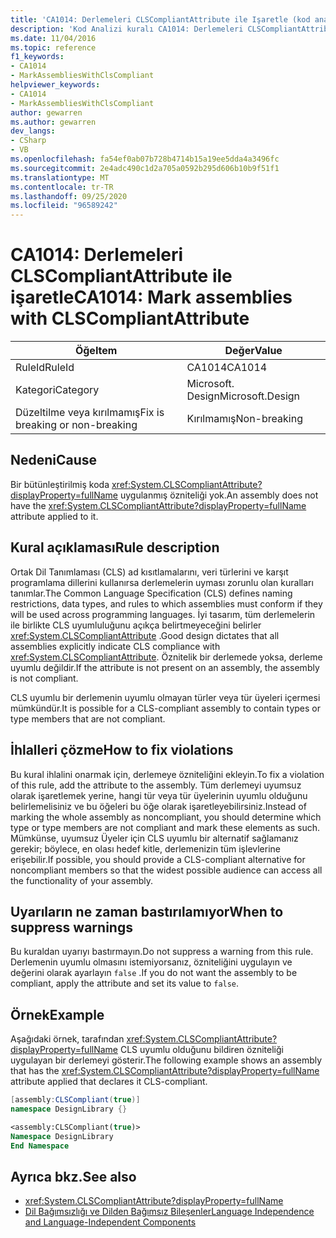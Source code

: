 ```yaml
---
title: 'CA1014: Derlemeleri CLSCompliantAttribute ile Işaretle (kod analizi)'
description: 'Kod Analizi kuralı CA1014: Derlemeleri CLSCompliantAttribute ile Işaretleme hakkında bilgi edinin'
ms.date: 11/04/2016
ms.topic: reference
f1_keywords:
- CA1014
- MarkAssembliesWithClsCompliant
helpviewer_keywords:
- CA1014
- MarkAssembliesWithClsCompliant
author: gewarren
ms.author: gewarren
dev_langs:
- CSharp
- VB
ms.openlocfilehash: fa54ef0ab07b728b4714b15a19ee5dda4a3496fc
ms.sourcegitcommit: 2e4adc490c1d2a705a0592b295d606b10b9f51f1
ms.translationtype: MT
ms.contentlocale: tr-TR
ms.lasthandoff: 09/25/2020
ms.locfileid: "96589242"
---
```

# <a name="ca1014-mark-assemblies-with-clscompliantattribute"></a><span data-ttu-id="1ce73-103">CA1014: Derlemeleri CLSCompliantAttribute ile işaretle</span><span class="sxs-lookup"><span data-stu-id="1ce73-103">CA1014: Mark assemblies with CLSCompliantAttribute</span></span>

| <span data-ttu-id="1ce73-104">Öğe</span><span class="sxs-lookup"><span data-stu-id="1ce73-104">Item</span></span>                                     | <span data-ttu-id="1ce73-105">Değer</span><span class="sxs-lookup"><span data-stu-id="1ce73-105">Value</span></span>            |
|------------------------------------------|------------------|
| <span data-ttu-id="1ce73-106">RuleId</span><span class="sxs-lookup"><span data-stu-id="1ce73-106">RuleId</span></span>                                   | <span data-ttu-id="1ce73-107">CA1014</span><span class="sxs-lookup"><span data-stu-id="1ce73-107">CA1014</span></span>           |
| <span data-ttu-id="1ce73-108">Kategori</span><span class="sxs-lookup"><span data-stu-id="1ce73-108">Category</span></span>                                 | <span data-ttu-id="1ce73-109">Microsoft. Design</span><span class="sxs-lookup"><span data-stu-id="1ce73-109">Microsoft.Design</span></span> |
| <span data-ttu-id="1ce73-110">Düzeltilme veya kırılmamış</span><span class="sxs-lookup"><span data-stu-id="1ce73-110">Fix is breaking or non-breaking</span></span> | <span data-ttu-id="1ce73-111">Kırılmamış</span><span class="sxs-lookup"><span data-stu-id="1ce73-111">Non-breaking</span></span>     |

## <a name="cause"></a><span data-ttu-id="1ce73-112">Nedeni</span><span class="sxs-lookup"><span data-stu-id="1ce73-112">Cause</span></span>

<span data-ttu-id="1ce73-113">Bir bütünleştirilmiş koda <xref:System.CLSCompliantAttribute?displayProperty=fullName> uygulanmış özniteliği yok.</span><span class="sxs-lookup"><span data-stu-id="1ce73-113">An assembly does not have the <xref:System.CLSCompliantAttribute?displayProperty=fullName> attribute applied to it.</span></span>

## <a name="rule-description"></a><span data-ttu-id="1ce73-114">Kural açıklaması</span><span class="sxs-lookup"><span data-stu-id="1ce73-114">Rule description</span></span>

<span data-ttu-id="1ce73-115">Ortak Dil Tanımlaması (CLS) ad kısıtlamalarını, veri türlerini ve karşıt programlama dillerini kullanırsa derlemelerin uyması zorunlu olan kuralları tanımlar.</span><span class="sxs-lookup"><span data-stu-id="1ce73-115">The Common Language Specification (CLS) defines naming restrictions, data types, and rules to which assemblies must conform if they will be used across programming languages.</span></span> <span data-ttu-id="1ce73-116">İyi tasarım, tüm derlemelerin ile birlikte CLS uyumluluğunu açıkça belirtmeyeceğini belirler <xref:System.CLSCompliantAttribute> .</span><span class="sxs-lookup"><span data-stu-id="1ce73-116">Good design dictates that all assemblies explicitly indicate CLS compliance with <xref:System.CLSCompliantAttribute>.</span></span> <span data-ttu-id="1ce73-117">Öznitelik bir derlemede yoksa, derleme uyumlu değildir.</span><span class="sxs-lookup"><span data-stu-id="1ce73-117">If the attribute is not present on an assembly, the assembly is not compliant.</span></span>

<span data-ttu-id="1ce73-118">CLS uyumlu bir derlemenin uyumlu olmayan türler veya tür üyeleri içermesi mümkündür.</span><span class="sxs-lookup"><span data-stu-id="1ce73-118">It is possible for a CLS-compliant assembly to contain types or type members that are not compliant.</span></span>

## <a name="how-to-fix-violations"></a><span data-ttu-id="1ce73-119">İhlalleri çözme</span><span class="sxs-lookup"><span data-stu-id="1ce73-119">How to fix violations</span></span>

<span data-ttu-id="1ce73-120">Bu kural ihlalini onarmak için, derlemeye özniteliğini ekleyin.</span><span class="sxs-lookup"><span data-stu-id="1ce73-120">To fix a violation of this rule, add the attribute to the assembly.</span></span> <span data-ttu-id="1ce73-121">Tüm derlemeyi uyumsuz olarak işaretlemek yerine, hangi tür veya tür üyelerinin uyumlu olduğunu belirlemelisiniz ve bu öğeleri bu öğe olarak işaretleyebilirsiniz.</span><span class="sxs-lookup"><span data-stu-id="1ce73-121">Instead of marking the whole assembly as noncompliant, you should determine which type or type members are not compliant and mark these elements as such.</span></span> <span data-ttu-id="1ce73-122">Mümkünse, uyumsuz Üyeler için CLS uyumlu bir alternatif sağlamanız gerekir; böylece, en olası hedef kitle, derlemenizin tüm işlevlerine erişebilir.</span><span class="sxs-lookup"><span data-stu-id="1ce73-122">If possible, you should provide a CLS-compliant alternative for noncompliant members so that the widest possible audience can access all the functionality of your assembly.</span></span>

## <a name="when-to-suppress-warnings"></a><span data-ttu-id="1ce73-123">Uyarıların ne zaman bastırılamıyor</span><span class="sxs-lookup"><span data-stu-id="1ce73-123">When to suppress warnings</span></span>

<span data-ttu-id="1ce73-124">Bu kuraldan uyarıyı bastırmayın.</span><span class="sxs-lookup"><span data-stu-id="1ce73-124">Do not suppress a warning from this rule.</span></span> <span data-ttu-id="1ce73-125">Derlemenin uyumlu olmasını istemiyorsanız, özniteliğini uygulayın ve değerini olarak ayarlayın `false` .</span><span class="sxs-lookup"><span data-stu-id="1ce73-125">If you do not want the assembly to be compliant, apply the attribute and set its value to `false`.</span></span>

## <a name="example"></a><span data-ttu-id="1ce73-126">Örnek</span><span class="sxs-lookup"><span data-stu-id="1ce73-126">Example</span></span>

<span data-ttu-id="1ce73-127">Aşağıdaki örnek, tarafından <xref:System.CLSCompliantAttribute?displayProperty=fullName> CLS uyumlu olduğunu bildiren özniteliği uygulayan bir derlemeyi gösterir.</span><span class="sxs-lookup"><span data-stu-id="1ce73-127">The following example shows an assembly that has the <xref:System.CLSCompliantAttribute?displayProperty=fullName> attribute applied that declares it CLS-compliant.</span></span>

```csharp
[assembly:CLSCompliant(true)]
namespace DesignLibrary {}
```

```vb
<assembly:CLSCompliant(true)>
Namespace DesignLibrary
End Namespace
```

## <a name="see-also"></a><span data-ttu-id="1ce73-128">Ayrıca bkz.</span><span class="sxs-lookup"><span data-stu-id="1ce73-128">See also</span></span>

- <xref:System.CLSCompliantAttribute?displayProperty=fullName>
- [<span data-ttu-id="1ce73-129">Dil Bağımsızlığı ve Dilden Bağımsız Bileşenler</span><span class="sxs-lookup"><span data-stu-id="1ce73-129">Language Independence and Language-Independent Components</span></span>](../../../standard/language-independence-and-language-independent-components.md)
